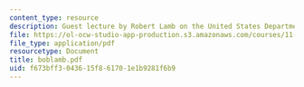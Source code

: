 ```yaml
---
content_type: resource
description: Guest lecture by Robert Lamb on the United States Department of the Interior.
file: https://ol-ocw-studio-app-production.s3.amazonaws.com/courses/11-941-use-of-joint-fact-finding-in-science-intensive-policy-disputes-part-i-fall-2003/f673bff3043615f861701e1b9281f6b9_boblamb.pdf
file_type: application/pdf
resourcetype: Document
title: boblamb.pdf
uid: f673bff3-0436-15f8-6170-1e1b9281f6b9
---
```

